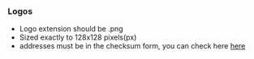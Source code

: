 ### Logos
* Logo extension should be .png
* Sized exactly to 128x128 pixels(px) 
* addresses must be in the checksum form, you can check here [here](https://ethsum.netlify.app/)
